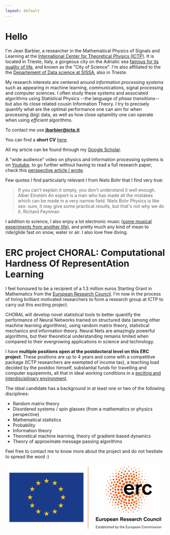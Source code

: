 ```yaml
---
layout: default
---
```



# Hello

I'm Jean Barbier, a researcher in the Mathematical Physics of Signals and Learning at the [International Center for Theoretical Physics (ICTP)](https://www.ictp.it/). It is located in Trieste, Italy, a gorgeous city on the Adriatic sea [famous for its quality of life](https://www.italofile.com/best-places-to-live-in-italy-2021/), and known as the "City of Science". I'm also affiliated to the the [Departement of Data science at SISSA](https://datascience.sissa.it/), also in Trieste. 

My research interests are centered around _information processing systems_ such as appearing in machine learning, communications, signal processing and computer sciences. I often study these systems and associated algorithms using Statistical Physics --the language of _phase transitions_-- but also its close related cousin Information Theory. I try to precisely quantify what are the optimal performance one can aim for when processing (big) data, as well as how close optamility one can operate when using _efficient_ algorithms. 

To contact me use **jbarbier@ictp.it**

You can find a **short CV** [here](./docs/cv.pdf).

All my article can be found through my [Google Scholar](https://scholar.google.com/citations?user=yeE5qqIAAAAJ&hl=en).

A "wide audience" video on physics and information processing systems is on [Youtube](https://www.youtube.com/watch?v=q1VO5dmymFM&t=5s&ab_channel=ICTPMathematics). to go further without having to read a full research paper, check this [perspective article I wrote](https://arxiv.org/pdf/2010.14863.pdf). 

Few quotes I find particularly relevant I from Niels Bohr that I find very true:

> If you can't explain it simply, you don't understand it well enough. Alber Einstein
> An expert is a man who has made all the mistakes which can be made in a very narrow field. Niels Bohr
> Physics is like sex: sure, it may give some practical results, but that's not why we do it. Richard Feynman

I addition to science, I also enjoy a lot electronic music ([some musical experiments from another life](https://soundcloud.com/junkosaur)), and pretty much any kind of mean to ride/glide fast on snow, water or air. I also love free diving.

# ERC project CHORAL: Computational Hardness Of RepresentAtion Learning

I feel honoured to be a recipient of a 1.3 million euros Starting Grant in Mathematics from the [European Research Council](https://erc.europa.eu/news/erc-2021-starting-grants-results?fbclid=IwAR0-AB0MH9WFvlv3Ynp9Z6EMXy_0igRVLsIAiUlB7h79ftnLslV5Pxv_Qp8). I'm now in the process of hiring brilliant motivated researchers to form a research group at ICTP to carry out this exciting project. 

CHORAL will develop novel statistical tools to better quantify the performance of Neural Networks trained on structured data (among other machine learning algorithms), using random matrix theory, statistical mechanics and information theory. Neural Nets are amazingly powerful algorithms, but their theoretical understanding remains limited when compared to their evergrowing applications in science and technology. 

I have **multiple positions open at the postdoctoral level on this ERC project**. These positions are up to 4 years and come with a competitive package (ICTP researchers are exempted of income tax), a teaching load decided by the postdoc himself, substantial funds for travelling and computer equipemnts, all that in ideal working conditions in a [exciting and interdisciplinary environment](https://www.ictp.it/research/qls.aspx). 

The ideal candidate has a background in at least one or two of the following disciplines:

* Random matrix theory
* Disordered systems / spin glasses (from a mathematics or physics perspective)
* Mathematical statistics
* Probability
* Information theory
* Theoretical machine learning, theory of gradient-based dynamics
* Theory of approximate message passing algorithms


Feel free to contact me to know more about the project and do not hesitate to spread the word :)

![ERC](./docs/ERC.png)
